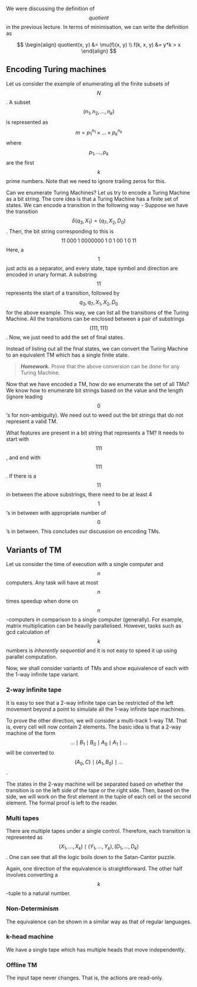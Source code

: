 <!-- # Lecture 30

> `24-03-22` -->

We were discussing the definition of $$quotient$$ in the previous lecture. In terms of minimisation, we can write the definition as


$$
\begin{align}
quotient(x, y) &= \mu(f)(x, y) \\
f(k, x, y) &= y*k > x
\end{align}
$$


## Encoding Turing machines

Let us consider the example of enumerating all the finite subsets of $$N$$. A subset $$(n_1, n_2, \dots, n_k)$$ is represented as $$m = p_1^{n_1} \times \dots \times p_k^{n_k}$$ where $$p_1, \dots, p_k$$ are the first $$k$$ prime numbers. Note that we need to ignore trailing zeros for this.

 Can we enumerate Turing Machines? Let us try to encode a Turing Machine as a bit string. The core idea is that a Turing Machine has a finite set of states. We can encode a transition in the following way - Suppose we have the transition $$\delta(q_3, X_1) = (q_7, X_2, D_0)$$. Then, the bit string corresponding to this is
$$
11\; 000 \;1 \; 0000000 \; 1\; 0 \; 1 \;  00 \; 1 \; 0 \; 11
$$
Here, a $$1$$ just acts as a separator, and every state, tape symbol and direction are encoded in unary format. A substring $$11$$ represents the start of a transition, followed by $$q_3, q_7, X_1, X_2, D_0$$ for the above example. This way, we can list all the transitions of the Turing Machine. All the transitions can be enclosed between a pair of substrings $$(111, 111)$$. Now, we just need to add the set of final states. 

Instead of listing out all the final states, we can convert the Turing Machine to an equivalent TM which has a single finite state.

> ***Homework.*** Prove that the above conversion can be done for any Turing Machine.

Now that we have encoded a TM, how do we enumerate the set of all TMs? We know how to enumerate bit strings based on the value and the length (ignore leading $$0$$‘s for non-ambiguity). We need out to weed out the bit strings that do not represent a valid TM.

What features are present in a bit string that represents a TM? It needs to start with $$111$$, and end with $$111$$. If there is a $$11$$ in between the above substrings, there need to be at least 4 $$1$$‘s in between with appropriate number of $$0$$’s in between. This concludes our discussion on encoding TMs.

## Variants of TM

Let us consider the time of execution with a single computer and $$n$$ computers. Any task will have at most $$n$$ times speedup when done on $$n$$-computers in comparison to a single computer (generally). For example, matrix multiplication can be heavily parallelised. However, tasks such as gcd calculation of $$k$$ numbers is *inherently sequential* and it is not easy to speed it up using parallel computation.

Now, we shall consider variants of TMs and show equivalence of each with the 1-way infinite tape variant.

### 2-way infinite tape

It is easy to see that a 2-way infinite tape can be restricted of the left movement beyond a point to simulate all the 1-way infinite tape machines. 

To prove the other direction, we will consider a multi-track 1-way TM. That is, every cell will now contain 2 elements. The basic idea is that a 2-way machine of the form $$\dots \mid B_1 \mid B_0 \mid A_0 \mid A_1 \mid \dots$$ will be converted to $$ (A_0, C) \mid (A_1, B_0) \mid \dots$$.  

The states in the 2-way machine will be separated based on whether the transition is on the left side of the tape or the right side. Then, based on the side, we will work on the first element in the tuple of each cell or the second element. The formal proof is left to the reader.

### Multi tapes

There are multiple tapes under a single control. Therefore, each transition is represented as $$( X_1, \dots, X_k )\mid ( Y_1, \dots, Y_k) , (D_1, \dots, D_k)$$. One can see that all the logic boils down to the Satan-Cantor puzzle.

Again, one direction of the equivalence is straightforward. The other half involves converting a $$k$$-tuple to a natural number.

### Non-Determinism

The equivalence can be shown in a similar way as that of regular languages.

### k-head machine

We have a single tape which has multiple heads that move independently.

### Offline TM

The input tape never changes. That is, the actions are read-only.



